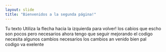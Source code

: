 ```yaml
---
layout: slide
title: "Bienvenidos a la segunda página!"
---
```

Tu texto
Utiliza la flecha hacia la izquierda para volver!
los cabios que escho son pocos pero necesarios
ahora tengo que seguir mejorando
el codigo necesita algunos cambios necesarios
los cambios an venido bien pal codigo
va exelente
